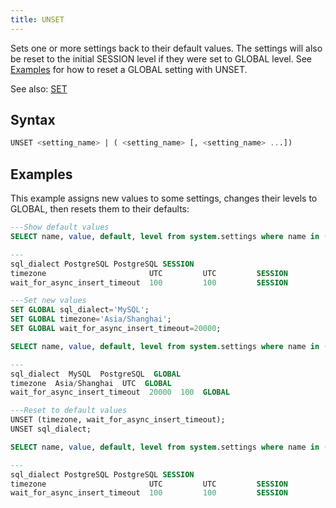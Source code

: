 ```yaml
---
title: UNSET
---
```


Sets one or more settings back to their default values. The settings will also be reset to the initial SESSION level if they were set to GLOBAL level. See [Examples](#examples) for how to reset a GLOBAL setting with UNSET.

See also: [SET](set-global.md)

## Syntax

```sql
UNSET <setting_name> | ( <setting_name> [, <setting_name> ...])
```

## Examples

This example assigns new values to some settings, changes their levels to GLOBAL, then resets them to their defaults:

```sql
---Show default values
SELECT name, value, default, level from system.settings where name in ('sql_dialect', 'timezone', 'wait_for_async_insert_timeout');

---
sql_dialect PostgreSQL PostgreSQL SESSION
timezone                       UTC         UTC         SESSION
wait_for_async_insert_timeout  100         100         SESSION

---Set new values
SET GLOBAL sql_dialect='MySQL';
SET GLOBAL timezone='Asia/Shanghai';
SET GLOBAL wait_for_async_insert_timeout=20000;

SELECT name, value, default, level from system.settings where name in ('sql_dialect', 'timezone', 'wait_for_async_insert_timeout');

---
sql_dialect  MySQL  PostgreSQL  GLOBAL
timezone  Asia/Shanghai  UTC  GLOBAL
wait_for_async_insert_timeout  20000  100  GLOBAL

---Reset to default values
UNSET (timezone, wait_for_async_insert_timeout);
UNSET sql_dialect;

SELECT name, value, default, level from system.settings where name in ('sql_dialect', 'timezone', 'wait_for_async_insert_timeout');

---
sql_dialect PostgreSQL PostgreSQL SESSION
timezone                       UTC         UTC         SESSION
wait_for_async_insert_timeout  100         100         SESSION
```